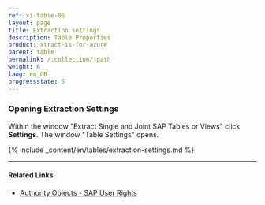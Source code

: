 ```yaml
---
ref: xi-table-06
layout: page
title: Extraction settings
description: Table Properties
product: xtract-is-for-azure
parent: table
permalink: /:collection/:path
weight: 6
lang: en_GB
progressstate: 5
---
```

### Opening Extraction Settings
Within the window "Extract Single and Joint SAP Tables or Views" click **Settings**. The window "Table Settings" opens. 

{% include _content/en/tables/extraction-settings.md  %}

***********
#### Related Links
- [Authority Objects - SAP User Rights](https://kb.theobald-software.com/sap/authority-objects-sap-user-rights)		   